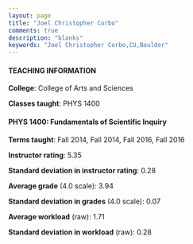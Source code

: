 ```yaml
---
layout: page
title: "Joel Christopher Corbo" 
comments: true
description: "blanks"
keywords: "Joel Christopher Corbo,CU,Boulder"
---
```

<head>
<script src="https://ajax.googleapis.com/ajax/libs/jquery/2.1.3/jquery.min.js"></script>
<script src="https://dl.dropboxusercontent.com/s/pc42nxpaw1ea4o9/highcharts.js?dl=0"></script>
<!-- <script src="../assets/js/highcharts.js"></script> -->
<style type="text/css">@font-face {
	font-family: "Bebas Neue";
	src: url(https://www.filehosting.org/file/details/544349/BebasNeue Regular.otf) format("opentype");
	}
	h1.Bebas { 
		font-family: "Bebas Neue", Verdana, Tahoma;
	}
</style>
</head>
	   
#### TEACHING INFORMATION

**College**: College of Arts and Sciences

**Classes taught**: PHYS 1400

#### PHYS 1400: Fundamentals of Scientific Inquiry

**Terms taught**: Fall 2014, Fall 2014, Fall 2016, Fall 2016

**Instructor rating**: 5.35

**Standard deviation in instructor rating**: 0.28

**Average grade** (4.0 scale): 3.94

**Standard deviation in grades** (4.0 scale): 0.07

**Average workload** (raw): 1.71

**Standard deviation in workload** (raw): 0.28


